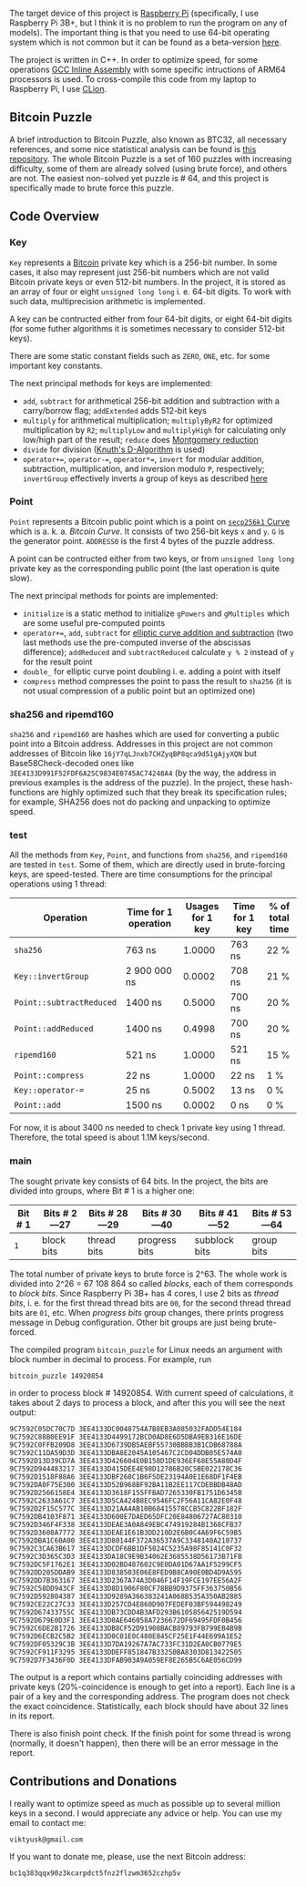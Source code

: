 The target device of this project is [Raspberry Pi](https://www.raspberrypi.org/) (specifically, I use Raspberry Pi 3B+, but I think it is no problem to run the program on any of models). The important thing is that you need to use 64-bit operating system which is not common but it can be found as a beta-version [here](https://downloads.raspberrypi.org/raspios_lite_arm64/images/).

The project is written in C++. In order to optimize speed, for some operations [GCC Inline Assembly](https://gcc.gnu.org/onlinedocs/gcc/Extended-Asm.html) with some specific intructions of ARM64 processors is used. To cross-compile this code from my laptop to Raspberry Pi, I use [CLion](https://www.jetbrains.com/clion/).

## Bitcoin Puzzle

A brief introduction to Bitcoin Puzzle, also known as BTC32, all necessary references, and some nice statistical analysis can be found is [this repository](https://github.com/HomelessPhD/BTC32). The whole Bitcoin Puzzle is a set of 160 puzzles with increasing difficulty, some of them are already solved (using brute force), and others are not. The easiest non-solved yet puzzle is # 64, and this project is specifically made to brute force this puzzle.

## Code Overview

### Key

`Key` represents a [Bitcoin](https://bitcoin.org/) private key which is a 256-bit number. In some cases, it also may represent just 256-bit numbers which are not valid Bitcoin private keys or even 512-bit numbers. In the project, it is stored as an array of four or eight `unsigned long long` i. e. 64-bit digits. To work with such data, multiprecision arithmetic is implemented.

A key can be contructed either from four 64-bit digits, or eight 64-bit digits (for some futher algorithms it is sometimes necessary to consider 512-bit keys).

There are some static constant fields such as `ZERO`, `ONE`, etc. for some important key constants.

The next principal methods for keys are implemented:
* `add`, `subtract` for arithmetical 256-bit addition and subtraction with a carry/borrow flag; `addExtended` adds 512-bit keys
* `multiply` for arithmetical multiplication; `multiplyByR2` for optimized multiplication by `R2`; `multiplyLow` and `multiplyHigh` for calculating only low/high part of the result; `reduce` does [Montgomery reduction](https://en.wikipedia.org/wiki/Montgomery_modular_multiplication#The_REDC_algorithm)
* `divide` for division ([Knuth's D-Algorithm](https://skanthak.homepage.t-online.de/division.html) is used)
* `operator+=`, `operator-=`, `operator*=`, `invert` for modular addition, subtraction, multiplication, and inversion modulo `P`, respectively; `invertGroup` effectively inverts a group of keys as described [here](https://en.wikipedia.org/wiki/Modular_multiplicative_inverse#Multiple_inverses)

### Point

`Point` represents a Bitcoin public point which is a point on [`secp256k1` Curve](https://en.bitcoin.it/wiki/Secp256k1) which is a. k. a. *Bitcoin Curve*. It consists of two 256-bit keys `x` and `y`. `G` is the generator point. `ADDRESS0` is the first 4 bytes of the puzzle address.

A point can be contructed either from two keys, or from `unsigned long long` private key as the corresponding public point (the last operation is quite slow).

The next principal methods for points are implemented:
* `initialize` is a static method to initialize `gPowers` and `gMultiples` which are some useful pre-computed points
* `operator+=`, `add`, `subtract` for [elliptic curve addition and subtraction](https://en.wikipedia.org/wiki/Elliptic_curve#The_group_law) (two last methods use the pre-computed inverse of the abscissas difference); `addReduced` and `subtractReduced` calculate `y % 2` instead of `y` for the result point
* `double_` for elliptic curve point doubling i. e. adding a point with itself
* `compress` method compresses the point to pass the result to `sha256` (it is not usual compression of a public point but an optimized one)

### sha256 and ripemd160

`sha256` and `ripemd160` are hashes which are used for converting a public point into a Bitcoin address. Addresses in this project are not common addresses of Bitcoin like `16jY7qLJnxb7CHZyqBP8qca9d51gAjyXQN` but Base58Check-decoded ones like `3EE4133D991F52FDF6A25C9834E0745AC74248A4` (by the way, the address in previous examples is the address of the puzzle). In the project, these hash-functions are highly optimized such that they break its specification rules; for example, SHA256 does not do packing and unpacking to optimize speed.

### test

All the methods from `Key`, `Point`, and functions from `sha256`, and `ripemd160` are tested in `test`. Some of them, which are directly used in brute-forcing keys, are speed-tested. There are time consumptions for the principal operations using 1 thread:

Operation | Time for 1 operation | Usages for 1 key | Time for 1 key | % of total time
--------- | -------------------- | ---------------- | -------------- | ---------------
`sha256` | 763 ns | 1.0000 | 763 ns | 22 %
`Key::invertGroup` | 2 900 000 ns | 0.0002 | 708 ns | 21 %
`Point::subtractReduced` | 1400 ns | 0.5000 | 700 ns | 20 %
`Point::addReduced` | 1400 ns | 0.4998 | 700 ns | 20 %
`ripemd160` | 521 ns | 1.0000 | 521 ns | 15 %
`Point::compress` | 22 ns | 1.0000 | 22 ns | 1 %
`Key::operator-=` | 25 ns | 0.5002 | 13 ns | 0 %
`Point::add` | 1500 ns | 0.0002 | 0 ns | 0 %

For now, it is about 3400 ns needed to check 1 private key using 1 thread. Therefore, the total speed is about 1.1M keys/second.

### main

The sought private key consists of 64 bits. In the project, the bits are divided into groups, where Bit # 1 is a higher one:

Bit # 1 | Bits # 2—27 | Bits # 28—29 | Bits # 30—40 | Bits # 41—52 | Bits # 53—64
------- | ----------- | ------------ | ------------ | ------------ | ------------
`1` | block bits | thread bits | progress bits | subblock bits | group bits

The total number of private keys to brute force is 2^63. The whole work is divided into 2^26 = 67 108 864 so called *blocks*, each of them corresponds to *block bits*. Since Raspberry Pi 3B+ has 4 cores, I use 2 bits as *thread bits*, i. e. for the first thread thread bits are `00`, for the second thread thread bits are `01`, etc. When *progress bits* group changes, there prints progress message in Debug configuration. Other bit groups are just being brute-forced.

The compiled program `bitcoin_puzzle` for Linux needs an argument with block number in decimal to process. For example, run
```
bitcoin_puzzle 14920854
```

in order to process block # 14920854. With current speed of calculations, it takes about 2 days to process a block, and after this you will see the next output:

```
9C7592C05DC70C7D 3EE4133DC0048754A7B8EB3A085032FADD54E184
9C7592C88B0EE91F 3EE4133D4499172BCD0AD8E6D5DBA9EB316E16DE
9C7592C0FFB209D8 3EE4133D6739DB5AEBF55730BBBB3B1CDB68788A
9C7592C11DA59D3D 3EE4133DBA8E2045A105467C2CD04DDB05E574A0
9C7592D13D39CD7A 3EE4133D426604E0B158D1DE936EF68E55A80D4F
9C7592D944483217 3EE4133D415DEE4E98D12786B20C5BE022178C36
9C7592D1518F88A6 3EE4133DBF268C1B6F5DE23194A0E1E68DF1F4EB
9C7592DA0F75E300 3EE4133D52B968BF92BA11B2EE117CDEBBDB48AD
9C7592D2566158E4 3EE4133D3618F155FFBAD7265330FB1751D6345B
9C7592C2633A61C7 3EE4133D5CA424B8EC9546FC2F56A11CA82E0F48
9C7592D2F15C577C 3EE4133D21AA4AB10B68415578CCB5C822BF182F
9C7592DB4103F871 3EE4133D600E7DAED65DFC20E84806727AC80310
9C7592D346F4F338 3EE4133DEAE3A0A849EBC474919284B1368CFB37
9C7592D3608A7772 3EE4133DEAE1E61B3DD210D2E6B0C4A69F6C59B5
9C7592DBA1C60A00 3EE4133D80144F372A36537A9C3348140A210737
9C7592C3CA63B617 3EE4133DCDF6BB1DF5024C5235A98F85141C0F32
9C7592C3D365C3D3 3EE4133DA18C9E9B34062E3685538D56173B71FB
9C7592DC5F1762E1 3EE4133D02BD487602C9E0DA01D67AA1F5299CF5
9C7592DD205DDAB9 3EE4133D838503E06E8FED9B8CA90E0BD4D9A595
9C7592DD7B363167 3EE4133D2367A74A3D046F14F19FCE197EE56A2F
9C7592C58DD943CF 3EE4133D8D1906F80CF78BB9D9375FF363750B56
9C7592D592804387 3EE4133D9289A366383241A068B535A350AB2885
9C7592CE22C27C33 3EE4133D257CD4E860D907FEDEF03BF594498249
9C7592D67433755C 3EE4133DB73CDD4B3AFD293B610585642519D594
9C7592D679E0D3F1 3EE4133D0AE646058A7236672DF69495FDF0B456
9C7592C6DE2B1726 3EE4133DB8CF52D91908BACB89793FB799EB4B9B
9C7592D6ECB2C5B2 3EE4133D0C01E0C480E845CF25E1F44E699A1E52
9C7592DF05329C3B 3EE4133D7DA19267A7AC733FC31D2EA0CB0779E5
9C7592CF911F3295 3EE4133DDEFF851847B33250BA8303D813422505
9C7592D7F3436F0D 3EE4133DFAB903A9A059EF8E265B5C6AE056CD99
```

The output is a report which contains partially coinciding addresses with private keys (20%-coincidence is enough to get into a report). Each line is a pair of a key and the corresponding address. The program does not check the exact coincidence. Statistically, each block should have about 32 lines in its report.

There is also finish point check. If the finish point for some thread is wrong (normally, it doesn't happen), then there will be an error message in the report.

## Contributions and Donations

I really want to optimize speed as much as possible up to several million keys in a second. I would appreciate any advice or help. You can use my email to contact me:
```
viktyusk@gmail.com
```

If you want to donate me, please, use the next Bitcoin address:
```
bc1q383qqx90z3kcarpdct5fnz2flzwm3652czhp5v
```
